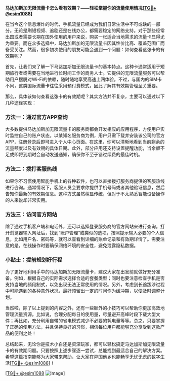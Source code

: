 **马达加斯加无限流量卡怎么看有效期？——轻松掌握你的流量使用情况[[TG💪+ @esim1088](https://t.me/s/esim1088)]**

在当今这个信息爆炸的时代，手机流量已经成为我们日常生活中不可或缺的一部分。无论是刷短视频、追剧还是在线办公，都需要稳定的网络支持。对于那些经常出国或者需要长期在国外使用的用户来说，购买一张适合当地需求的流量卡显得尤为重要。而在众多选择中，马达加斯加的无限流量卡因其性价比高、覆盖范围广而备受关注。然而，很多初次使用的朋友可能会遇到一个问题：如何查看这张卡的有效期呢？

首先，让我们来了解一下马达加斯加无限流量卡的基本特点。这种卡通常适用于短期旅行者或需要在当地进行长时间工作的商务人士。它提供的无限流量服务可以帮助用户摆脱对Wi-Fi的依赖，随时随地享受高速上网体验。不过，与国内的SIM卡不同，这类国际流量卡往往采用预付费模式，因此了解其有效期管理至关重要。

那么，具体该如何查看这张卡的有效期呢？其实方法并不复杂，主要可以通过以下几种途径实现：

### 方法一：通过官方APP查询

大多数提供马达加斯加无限流量卡的服务商都会开发相应的应用程序，方便用户实时监控自己的账户状态。以某知名服务商为例，用户只需下载并安装该公司的官方APP，注册登录后即可进入个人中心页面。在这里，你可以清晰地看到当前剩余的流量额度以及有效期的具体日期。此外，部分应用还支持设置提醒功能，当余额不足或即将到期时会自动发送通知，确保你不至于错过续费的最佳时机。

### 方法二：拨打客服热线

如果你不习惯使用智能手机上的各种软件，也可以直接拨打服务商提供的客服热线进行咨询。通常情况下，客服人员会要求你提供手机号码或者其他验证信息，然后告知你最新的有效期信息。这种方式虽然稍显传统，但对于不太熟悉智能设备操作的人来说却非常实用。

### 方法三：访问官方网站

除了通过手机客户端和电话外，还可以选择登录服务商的官方网站来进行查询。打开浏览器输入网址后，找到“账户管理”或类似的选项，按照提示输入必要的个人信息，比如用户名、密码等，就可以查看到详细的账单记录和有效期详情了。需要注意的是，在线操作时要确保网络环境的安全性，避免泄露隐私数据。

### 小贴士：提前规划好行程

为了更好地利用手中的马达加斯加无限流量卡，建议大家在出发前就做好充分准备。例如，根据自己的实际需求选择合适的套餐类型；同时也要注意检查手机是否支持当地的频段制式，以免出现无法正常使用的情况。另外，考虑到长途跋涉过程中可能遇到的各种意外状况，最好预留出一定的时间作为缓冲期，以便及时调整计划。

当然啦，除了以上提到的内容之外，还有一些额外的小技巧可以帮助你更加高效地管理流量资源。比如说，合理分配每日的使用量，尽量避开高峰时段下载大型文件；再比如，充分利用自带的省电模式减少不必要的耗电量等等。总之，只要掌握了正确的使用方法，并且保持良好的习惯，相信每位用户都能够充分享受到这款产品的便利之处！

总结起来，无论你是技术小白还是资深玩家，都可以轻松搞定马达加斯加无限流量卡的有效期问题。只要按照上述步骤逐一尝试，总能找到最适合自己的解决方案。希望这篇指南能够为大家带来帮助，让大家在异国他乡也能畅享无忧无虑的数字生活[[TG💪+ @esim1088](https://t.me/s/esim1088)]！

[[TG💪+ @esim1088](https://t.me/s/esim1088) ![Image](https://i.postimg.cc/4NQfJmqS/Snipaste-2025-05-13-00-14-12.png)]